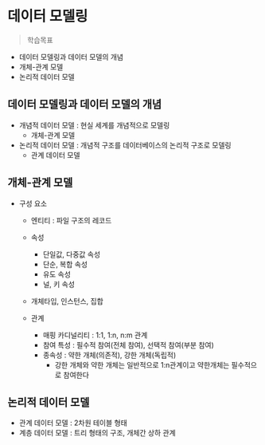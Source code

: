 # 데이터 모델링
> 학습목표
- 데이터 모델링과 데이터 모델의 개념
- 개체-관계 모델
- 논리적 데이터 모델


## 데이터 모델링과 데이터 모델의 개념
- 개념적 데이터 모델 : 현실 세계를 개념적으로 모델링
    - 개체-관계 모델
- 논리적 데이터 모델 : 개념적 구조를 데이터베이스의 논리적 구조로 모델링
    - 관계 데이터 모델

## 개체-관계 모델
- 구성 요소
    - 엔티티 : 파일 구조의 레코드
    - 속성
        - 단일값, 다중값 속성
        - 단순, 복합 속성
        - 유도 속성
        - 널, 키 속성
    
    - 개체타입, 인스턴스, 집합
    - 관계
        - 매핑 카디널리티 : 1:1, 1:n, n:m 관계
        - 참여 특성 : 필수적 참여(전체 참여), 선택적 참여(부분 참여)
        - 종속성 : 약한 개체(의존적), 강한 개체(독립적)
            - 강한 개체와 약한 개체는 일반적으로 1:n관계이고 약한개체는 필수적으로 참여한다

## 논리적 데이터 모델
- 관계 데이터 모델 : 2차원 테이블 형태
- 계층 데이터 모델 : 트리 형태의 구조, 개체간 상하 관계